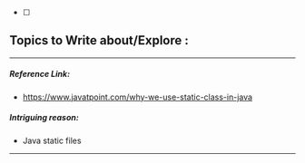 - [ ] 
 ## Topics to Write about/Explore :
 ---

##### Reference Link:
-  https://www.javatpoint.com/why-we-use-static-class-in-java

##### Intriguing reason:
- Java static files
---